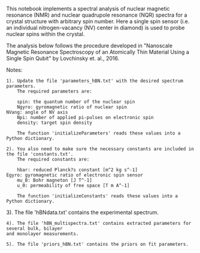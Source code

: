 This notebook implements a spectral analysis of nuclear magnetic resonance (NMR) and nuclear quadrupole resonance (NQR) spectra for a crystal structure with arbitrary spin number. Here a single spin sensor (i.e. an individual nitrogen-vacancy (NV) center in diamond) is used to probe nuclear spins within the crystal. 

The analysis below follows the procedure developed in "Nanoscale Magnetic Resonance Spectroscopy of an Atomically Thin Material Using a Single Spin Qubit" by Lovchinsky et. al., 2016.

Notes:

	1). Update the file 'parameters_hBN.txt' with the desired spectrum parameters. 
		The required parameters are:

		spin: the quantum number of the nuclear spin
		Ngyro: gyromagnetic ratio of nuclear spin 
    NVang: angle of NV axis
		Npi: number of applied pi-pulses on electronic spin
		density: target spin density

		The function 'initializeParameters' reads these values into a Python dictionary. 

	2). You also need to make sure the necessary constants are included in the file 'constants.txt'. 
		The required constants are:

		hbar: reduced Planck?s constant [m^2 kg s^-1]
    Egyro: gyromagnetic ratio of electronic spin sensor 
		mu_B: Bohr magneton [J T^-1]
		u_0: permeability of free space [T m A^-1]
		
		The function 'initializeConstants' reads these values into a Python dictionary. 
    
  3). The file 'hBNdata.txt' contains the experimental spectrum.

	4). The file 'hBN_multispectra.txt' contains extracted parameters for several bulk, bilayer
    and monolayer measurements.

	5). The file 'priors_hBN.txt' contains the priors on fit parameters.
